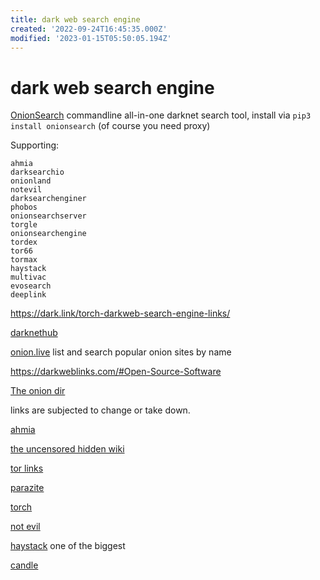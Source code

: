 ```yaml
---
title: dark web search engine
created: '2022-09-24T16:45:35.000Z'
modified: '2023-01-15T05:50:05.194Z'
---
```


# dark web search engine

[OnionSearch](https://github.com/megadose/OnionSearch) commandline all-in-one darknet search tool, install via `pip3 install onionsearch` (of course you need proxy)

Supporting:

```
ahmia
darksearchio
onionland
notevil
darksearchenginer
phobos
onionsearchserver
torgle
onionsearchengine
tordex
tor66
tormax
haystack
multivac
evosearch
deeplink
```

https://dark.link/torch-darkweb-search-engine-links/

[darknethub](https://darknethub.net)

[onion.live](https://onion.live) list and search popular onion sites by name

https://darkweblinks.com/#Open-Source-Software

[The onion dir](tfcw5fa2m66hxcbcg2lro7yzpstq2ioewysrv7u6iz5n26zysj6pqzid)

links are subjected to change or take down.

[ahmia](http://msydqstlz2kzerdg.onion/)

[the uncensored hidden wiki](http://zqktlwi4fecvo6ri.onion/wiki/index.php/Main_Page/)

[tor links](http://torlinkbgs6aabns.onion/)

[parazite](http://kpynyvym6xqi7wz2.onion/)

[torch](http://torchdeedp3i2jigzjdmfpn5ttjhthh5wbmda2rr3jvqjg5p77c54dqd.onion/)

[not evil](http://hss3uro2hsxfogfq.onion/)

[haystack](http://haystakvxad7wbk5.onion/) one of the biggest

[candle](http://gjobqjj7wyczbqie.onion/)
